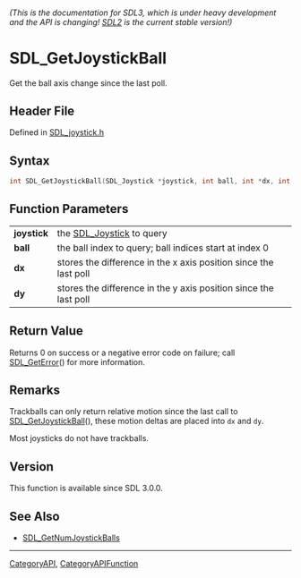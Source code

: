 ###### (This is the documentation for SDL3, which is under heavy development and the API is changing! [SDL2](https://wiki.libsdl.org/SDL2/) is the current stable version!)
# SDL_GetJoystickBall

Get the ball axis change since the last poll.

## Header File

Defined in [SDL_joystick.h](https://github.com/libsdl-org/SDL/blob/main/include/SDL3/SDL_joystick.h)

## Syntax

```c
int SDL_GetJoystickBall(SDL_Joystick *joystick, int ball, int *dx, int *dy);

```

## Function Parameters

|                  |                                                                  |
| ---------------- | ---------------------------------------------------------------- |
| **joystick**     | the [SDL_Joystick](SDL_Joystick) to query                        |
| **ball**         | the ball index to query; ball indices start at index 0           |
| **dx**           | stores the difference in the x axis position since the last poll |
| **dy**           | stores the difference in the y axis position since the last poll |

## Return Value

Returns 0 on success or a negative error code on failure; call
[SDL_GetError](SDL_GetError)() for more information.

## Remarks

Trackballs can only return relative motion since the last call to
[SDL_GetJoystickBall](SDL_GetJoystickBall)(), these motion deltas are
placed into `dx` and `dy`.

Most joysticks do not have trackballs.

## Version

This function is available since SDL 3.0.0.

## See Also

* [SDL_GetNumJoystickBalls](SDL_GetNumJoystickBalls)

----
[CategoryAPI](CategoryAPI), [CategoryAPIFunction](CategoryAPIFunction)

